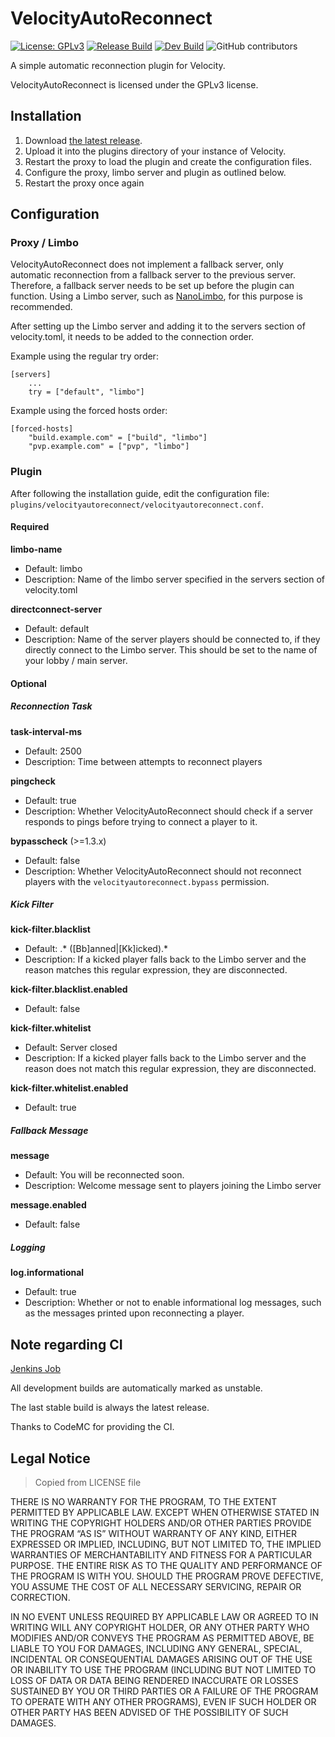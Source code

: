 # VelocityAutoReconnect
[![License: GPLv3](https://img.shields.io/badge/License-GPLv3-brightgreen)](https://github.com/flori4nk/VelocityAutoReconnect/blob/master/LICENSE)
[![Release Build](https://img.shields.io/badge/Download-latest%20release-brightgreen)](https://ci.codemc.io/job/flori4nk/job/VelocityAutoReconnect/lastStableBuild/)
[![Dev Build](https://img.shields.io/badge/Download-latest%20snapshot-yellow)](https://ci.codemc.io/job/flori4nk/job/VelocityAutoReconnect/lastBuild/)
![GitHub contributors](https://img.shields.io/github/contributors/flori4nk/VelocityAutoReconnect?color=brightgreen)

A simple automatic reconnection plugin for Velocity.

VelocityAutoReconnect is licensed under the GPLv3 license.

## Installation
1. Download [the latest release](https://ci.codemc.io/job/flori4nk/job/VelocityAutoReconnect/lastStableBuild/).
1. Upload it into the plugins directory of your instance of Velocity.
1. Restart the proxy to load the plugin and create the configuration files.
1. Configure the proxy, limbo server and plugin as outlined below.
1. Restart the proxy once again

## Configuration
### Proxy / Limbo
VelocityAutoReconnect does not implement a fallback server, only automatic reconnection from a fallback server to the previous server.
Therefore, a fallback server needs to be set up before the plugin can function. 
Using a Limbo server, such as [NanoLimbo](https://www.spigotmc.org/resources/nanolimbo.86198/), for this purpose is recommended.

After setting up the Limbo server and adding it to the servers section of velocity.toml, it needs to be added to the connection order.

Example using the regular try order:
```
[servers]
	...
	try = ["default", "limbo"]
```

Example using the forced hosts order:
```
[forced-hosts]
	"build.example.com" = ["build", "limbo"]
	"pvp.example.com" = ["pvp", "limbo"]
```

### Plugin
After following the installation guide, edit the configuration file: ``plugins/velocityautoreconnect/velocityautoreconnect.conf``.
#### Required
**limbo-name**
* Default: limbo
* Description: Name of the limbo server specified in the servers section of velocity.toml

**directconnect-server**
* Default: default
* Description: Name of the server players should be connected to, if they directly connect to the Limbo server. This should be set to the name of your lobby / main server.

#### Optional
##### Reconnection Task
**task-interval-ms**
* Default: 2500
* Description: Time between attempts to reconnect players

**pingcheck**
* Default: true
* Description: Whether VelocityAutoReconnect should check if a server responds to pings before trying to connect a player to it.

**bypasscheck** (>=1.3.x)
* Default: false
* Description: Whether VelocityAutoReconnect should not reconnect players with the ``velocityautoreconnect.bypass`` permission.

##### Kick Filter
**kick-filter.blacklist**
* Default: .* ([Bb]anned|[Kk]icked).*
* Description: If a kicked player falls back to the Limbo server and the reason matches this regular expression, they are disconnected.

**kick-filter.blacklist.enabled**
* Default: false

**kick-filter.whitelist**
* Default: Server closed
* Description: If a kicked player falls back to the Limbo server and the reason does not match this regular expression, they are disconnected.

**kick-filter.whitelist.enabled**
* Default: true

##### Fallback Message
**message**
* Default: You will be reconnected soon.
* Description: Welcome message sent to players joining the Limbo server

**message.enabled**
* Default: false

##### Logging
**log.informational**
* Default: true
* Description: Whether or not to enable informational log messages, such as the messages printed upon reconnecting a player.

## Note regarding CI
[Jenkins Job](https://ci.codemc.io/job/flori4nk/job/VelocityAutoReconnect/)

All development builds are automatically marked as unstable.

The last stable build is always the latest release.

Thanks to CodeMC for providing the CI.

## Legal Notice
> Copied from LICENSE file

THERE IS NO WARRANTY FOR THE PROGRAM, TO THE EXTENT PERMITTED BY APPLICABLE LAW. EXCEPT WHEN OTHERWISE STATED IN WRITING THE COPYRIGHT HOLDERS AND/OR OTHER PARTIES PROVIDE THE PROGRAM “AS IS” WITHOUT WARRANTY OF ANY KIND, EITHER EXPRESSED OR IMPLIED, INCLUDING, BUT NOT LIMITED TO, THE IMPLIED WARRANTIES OF MERCHANTABILITY AND FITNESS FOR A PARTICULAR PURPOSE. THE ENTIRE RISK AS TO THE QUALITY AND PERFORMANCE OF THE PROGRAM IS WITH YOU. SHOULD THE PROGRAM PROVE DEFECTIVE, YOU ASSUME THE COST OF ALL NECESSARY SERVICING, REPAIR OR CORRECTION.

IN NO EVENT UNLESS REQUIRED BY APPLICABLE LAW OR AGREED TO IN WRITING WILL ANY COPYRIGHT HOLDER, OR ANY OTHER PARTY WHO MODIFIES AND/OR CONVEYS THE PROGRAM AS PERMITTED ABOVE, BE LIABLE TO YOU FOR DAMAGES, INCLUDING ANY GENERAL, SPECIAL, INCIDENTAL OR CONSEQUENTIAL DAMAGES ARISING OUT OF THE USE OR INABILITY TO USE THE PROGRAM (INCLUDING BUT NOT LIMITED TO LOSS OF DATA OR DATA BEING RENDERED INACCURATE OR LOSSES SUSTAINED BY YOU OR THIRD PARTIES OR A FAILURE OF THE PROGRAM TO OPERATE WITH ANY OTHER PROGRAMS), EVEN IF SUCH HOLDER OR OTHER PARTY HAS BEEN ADVISED OF THE POSSIBILITY OF SUCH DAMAGES.
